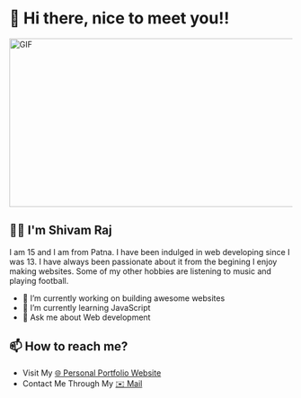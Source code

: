 # **👋 Hi there, nice to meet you!!**

<!--
**Shivam-Raj-2007/Shivam-Raj-2007** is a ✨ _special_ ✨ repository because its `README.md` (this file) appears on your GitHub profile.
-->

<img alt="GIF" src="https://github.com/Shivam-Raj-2007/Shivam-Raj-2007/assets/74006512/b0eec59c-bd7f-40e2-a68f-92e2b9dfba0c" width="6700" height="300" align="center"/>

## 🙎‍♂️ I'm Shivam Raj
I am 15 and I am from Patna. I have been indulged in web developing since I was 13. I have always been passionate about it from the begining I enjoy making websites. Some of my other hobbies are listening to music and playing football.

- 🔭 I’m currently working on building awesome websites
- 🌱 I’m currently learning JavaScript
- 💬 Ask me about Web development 

## 📫 How to reach me?
- Visit My [🌐 Personal Portfolio Website](https://shivam-raj-2007.github.io/)
- Contact Me Through My [✉️ Mail](mailto:shivam1207raj@gmail.com)

